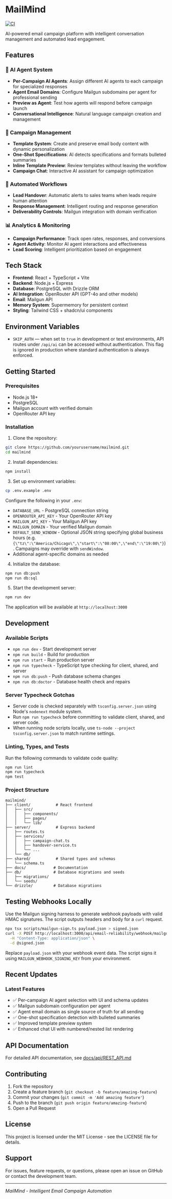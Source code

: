 # MailMind

[![CI](https://github.com/joshcopp/MailMind/actions/workflows/ci.yml/badge.svg)](https://github.com/joshcopp/MailMind/actions/workflows/ci.yml)

AI-powered email campaign platform with intelligent conversation management and automated lead engagement.

## Features

### 🤖 AI Agent System
- **Per-Campaign AI Agents**: Assign different AI agents to each campaign for specialized responses
- **Agent Email Domains**: Configure Mailgun subdomains per agent for professional sending
- **Preview as Agent**: Test how agents will respond before campaign launch
- **Conversational Intelligence**: Natural language campaign creation and management

### 📧 Campaign Management
- **Template System**: Create and preserve email body content with dynamic personalization
- **One-Shot Specifications**: AI detects specifications and formats bulleted summaries
- **Inline Template Preview**: Review templates without leaving the workflow
- **Campaign Chat**: Interactive AI assistant for campaign optimization

### 🔄 Automated Workflows
- **Lead Handover**: Automatic alerts to sales teams when leads require human attention
- **Response Management**: Intelligent routing and response generation
- **Deliverability Controls**: Mailgun integration with domain verification

### 📊 Analytics & Monitoring
- **Campaign Performance**: Track open rates, responses, and conversions
- **Agent Activity**: Monitor AI agent interactions and effectiveness
- **Lead Scoring**: Intelligent prioritization based on engagement

## Tech Stack

- **Frontend**: React + TypeScript + Vite
- **Backend**: Node.js + Express
- **Database**: PostgreSQL with Drizzle ORM
- **AI Integration**: OpenRouter API (GPT-4o and other models)
- **Email**: Mailgun API
- **Memory System**: Supermemory for persistent context
- **Styling**: Tailwind CSS + shadcn/ui components

## Environment Variables

- `SKIP_AUTH` — when set to `true` in development or test environments, API routes under `/api/ai` can be accessed without authentication. This flag is ignored in production where standard authentication is always enforced.

## Getting Started

### Prerequisites

- Node.js 18+
- PostgreSQL
- Mailgun account with verified domain
- OpenRouter API key

### Installation

1. Clone the repository:
```bash
git clone https://github.com/yourusername/mailmind.git
cd mailmind
```

2. Install dependencies:
```bash
npm install
```

3. Set up environment variables:
```bash
cp .env.example .env
```

Configure the following in your `.env`:
- `DATABASE_URL` - PostgreSQL connection string
- `OPENROUTER_API_KEY` - Your OpenRouter API key
- `MAILGUN_API_KEY` - Your Mailgun API key
- `MAILGUN_DOMAIN` - Your verified Mailgun domain
- `DEFAULT_SEND_WINDOW` - Optional JSON string specifying global business hours
  (e.g. `{\"tz\":\"America/Chicago\",\"start\":\"08:00\",\"end\":\"19:00\"}`). Campaigns may override with `sendWindow`.
- Additional agent-specific domains as needed

4. Initialize the database:
```bash
npm run db:push
npm run db:sql
```

5. Start the development server:
```bash
npm run dev
```

The application will be available at `http://localhost:3000`

## Development

### Available Scripts

- `npm run dev` - Start development server
- `npm run build` - Build for production
- `npm run start` - Run production server
- `npm run typecheck` - TypeScript type checking for client, shared, and server
- `npm run db:push` - Push database schema changes
- `npm run db:doctor` - Database health check and repairs

### Server Typecheck Gotchas

- Server code is checked separately with `tsconfig.server.json` using Node's `nodenext` module system.
- Run `npm run typecheck` before committing to validate client, shared, and server code.
- When running node scripts locally, use `ts-node --project tsconfig.server.json` to match runtime settings.

### Linting, Types, and Tests

Run the following commands to validate code quality:

```bash
npm run lint
npm run typecheck
npm test
```

### Project Structure

```
mailmind/
├── client/           # React frontend
│   ├── src/
│   │   ├── components/
│   │   ├── pages/
│   │   └── lib/
├── server/           # Express backend
│   ├── routes.ts
│   ├── services/
│   │   ├── campaign-chat.ts
│   │   ├── handover-service.ts
│   │   └── ...
│   └── db/
├── shared/           # Shared types and schemas
│   └── schema.ts
├── docs/            # Documentation
├── db/              # Database migrations and seeds
│   ├── migrations/
│   └── seeds/
└── drizzle/         # Database migrations
```

## Testing Webhooks Locally

Use the Mailgun signing harness to generate webhook payloads with valid HMAC signatures. The script outputs headers and body for a `curl` request.

```bash
npx tsx scripts/mailgun-sign.ts payload.json > signed.json
curl -X POST http://localhost:3000/api/email-reliability/webhook/mailgun \
  -H "Content-Type: application/json" \
  -d @signed.json
```

Replace `payload.json` with your webhook event data. The script signs it using `MAILGUN_WEBHOOK_SIGNING_KEY` from your environment.

## Recent Updates

### Latest Features
- ✅ Per-campaign AI agent selection with UI and schema updates
- ✅ Mailgun subdomain configuration per agent
- ✅ Agent email domain as single source of truth for all sending
- ✅ One-shot specification detection with bulleted summaries
- ✅ Improved template preview system
- ✅ Enhanced chat UI with numbered/nested list rendering

## API Documentation

For detailed API documentation, see [docs/api/REST_API.md](./docs/api/REST_API.md)

## Contributing

1. Fork the repository
2. Create a feature branch (`git checkout -b feature/amazing-feature`)
3. Commit your changes (`git commit -m 'Add amazing feature'`)
4. Push to the branch (`git push origin feature/amazing-feature`)
5. Open a Pull Request

## License

This project is licensed under the MIT License - see the LICENSE file for details.

## Support

For issues, feature requests, or questions, please open an issue on GitHub or contact the development team.

---

*MailMind - Intelligent Email Campaign Automation*